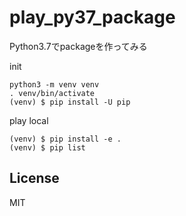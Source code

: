 # play_py37_package
Python3.7でpackageを作ってみる

init

```
python3 -m venv venv
. venv/bin/activate
(venv) $ pip install -U pip
```

play local

```
(venv) $ pip install -e .
(venv) $ pip list
```


## License
MIT
